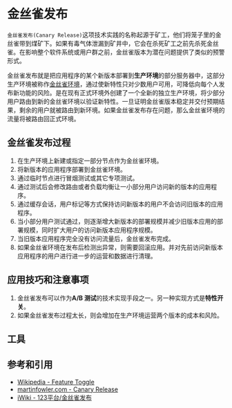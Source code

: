 # 金丝雀发布

`金丝雀发布(Canary Release)`这项技术实践的名称起源于矿工，他们将笼子里的金丝雀带到煤矿下。如果有毒气体泄漏到矿井中，它会在杀死矿工之前先杀死金丝雀。在影响整个软件系统或用户群之前，金丝雀版本为潜在问题提供了类似的预警形式。

金丝雀发布就是把应用程序的某个新版本部署到**生产环境**的部分服务器中，这部分生产环境被称作[金丝雀环境](https://iwiki.woa.com/p/971339967)，通过使新特性只对少数用户可用，可降低向每个人发布新功能的风险。是在现有正式环境外创建了一个全新的独立生产环境，将少部分用户路由到新的金丝雀环境以验证新特性。一旦证明金丝雀版本稳定并交付预期结果，剩余的用户就被路由到新环境。如果金丝雀发布存在问题，那么金丝雀环境的流量将被路由回正式环境。

## 金丝雀发布过程

1. 在生产环境上新建或指定一部分节点作为金丝雀环境。
2. 将新版本的应用程序部署到金丝雀环境。
3. 通过临时节点进行冒烟测试或其它专项测试。
4. 通过测试后会修改路由或者负载均衡让一小部分用户访问新的版本的应用程序。
5. 通过缓存会话，用户标记等方式保持访问新版本的用户不会访问旧版本的应用程序。
6. 当小部分用户测试通过，则逐渐增大新版本的部署规模并减少旧版本应用的部署规模，同时扩大用户的访问新版本应用程序规模。
7. 当旧版本应用程序完全没有访问流量后，金丝雀发布完成。
8. 如果金丝雀环境在发布后检测出异常，则需要回滚应用。并对先前访问新版本应用程序的用户进行进一步的运营和数据进行清理。

## 应用技巧和注意事项

1. 金丝雀发布可以作为**A/B 测试**的技术实现手段之一。另一种实现方式是**特性开关**。
2. 如果金丝雀发布过程太长，则会增加在生产环境运营两个版本的成本和风险。

## 工具

## 参考和引用

- [Wikipedia - Feature Toggle](https://en.wikipedia.org/wiki/Feature_toggle)
- [martinfowler.com - Canary Release](https://martinfowler.com/bliki/CanaryRelease.html)
- [iWiki - 123平台/金丝雀发布](https://iwiki.woa.com/p/971339967)
